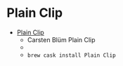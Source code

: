 # Plain Clip
- [Plain Clip](https://www.bluem.net/en/mac/plain-clip/)
  -  Carsten Blüm Plain Clip
  - 
  - `brew cask install Plain Clip`
